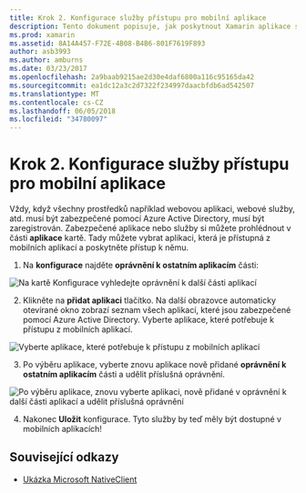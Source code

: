 ```yaml
---
title: Krok 2. Konfigurace služby přístupu pro mobilní aplikace
description: Tento dokument popisuje, jak poskytnout Xamarin aplikace s přístupem k Azure aplikaci zabezpečené službou Azure Active Directory.
ms.prod: xamarin
ms.assetid: 8A14A457-F72E-4B08-B4B6-801F7619F893
author: asb3993
ms.author: amburns
ms.date: 03/23/2017
ms.openlocfilehash: 2a9baab9215ae2d30e4daf6800a116c95165da42
ms.sourcegitcommit: ea1dc12a3c2d7322f234997daacbfdb6ad542507
ms.translationtype: MT
ms.contentlocale: cs-CZ
ms.lasthandoff: 06/05/2018
ms.locfileid: "34780097"
---
```

# <a name="step-2-configure-service-access-for-mobile-application"></a>Krok 2. Konfigurace služby přístupu pro mobilní aplikace

Vždy, když všechny prostředků například webovou aplikaci, webové služby, atd. musí být zabezpečené pomocí Azure Active Directory, musí být zaregistrován. Zabezpečené aplikace nebo služby si můžete prohlédnout v části **aplikace** kartě. Tady můžete vybrat aplikaci, která je přístupná z mobilních aplikací a poskytněte přístup k němu.

1. Na **konfigurace** najděte **oprávnění k ostatním aplikacím** části:

  ![](configure-images/2.1-configure.png "Na kartě Konfigurace vyhledejte oprávnění k další části aplikací")

2.  Klikněte na **přidat aplikaci** tlačítko. Na další obrazovce automaticky otevírané okno zobrazí seznam všech aplikací, které jsou zabezpečené pomocí Azure Active Directory. Vyberte aplikace, které potřebuje k přístupu z mobilních aplikací.

  ![](configure-images/2.2-add-application.png "Vyberte aplikace, které potřebuje k přístupu z mobilních aplikací")

3. Po výběru aplikace, vyberte znovu aplikace nově přidané **oprávnění k ostatním aplikacím** části a udělit příslušná oprávnění.

  ![](configure-images/2.3-permissions.png "Po výběru aplikace, znovu vyberte aplikaci, nově přidané v oprávnění k další části aplikací a udělit příslušná oprávnění")

4. Nakonec **Uložit** konfigurace. Tyto služby by teď měly být dostupné v mobilních aplikacích!



## <a name="related-links"></a>Související odkazy

- [Ukázka Microsoft NativeClient](https://github.com/AzureADSamples/NativeClient-MultiTarget-DotNet)
